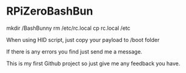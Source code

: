 # RPiZeroBashBun
mkdir /BashBunny
rm /etc/rc.local
cp rc.local /etc
















When using HID script, just copy your payload to /boot folder

If there is any errors you find just send me a message.

This is my first Github project so just give me any feedback you have.
